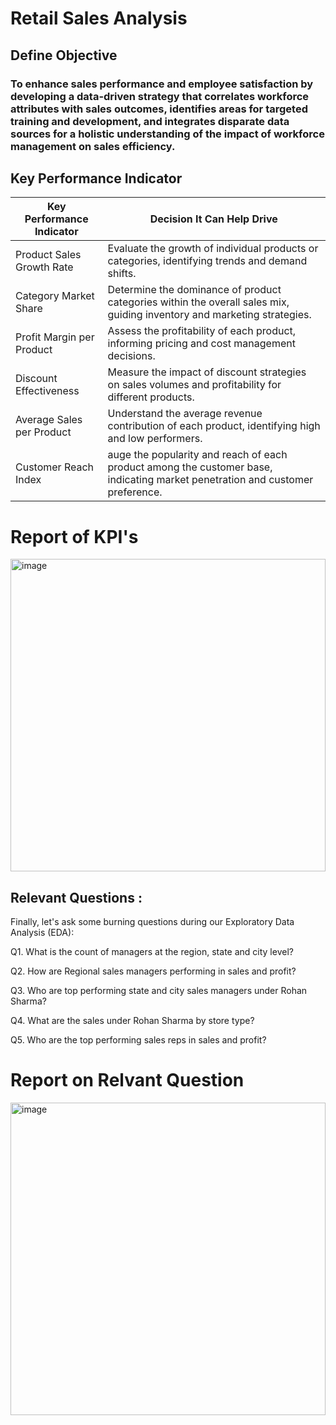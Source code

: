 # Retail Sales Analysis

## Define Objective
### To enhance sales performance and employee satisfaction by developing a data-driven strategy that correlates workforce attributes with sales outcomes, identifies areas for targeted training and development, and integrates disparate data sources for a holistic understanding of the impact of workforce management on sales efficiency.



## Key Performance Indicator
| Key Performance Indicator     | Decision It Can Help Drive                                                                                                     | 
| ----------------------------  | ------------------------------------------------------------------------------------------------------------------------       |                                                     
| Product Sales Growth Rate     |Evaluate the growth of individual products or categories, identifying trends and demand shifts.                                 |
| Category Market Share         |Determine the dominance of product categories within the overall sales mix, guiding inventory and marketing strategies.         |
| Profit Margin per Product     |Assess the profitability of each product, informing pricing and cost management decisions.                                      | 
| Discount Effectiveness        |Measure the impact of discount strategies on sales volumes and profitability for different products.                            |
| Average Sales per Product     |Understand the average revenue contribution of each product, identifying high and low performers.                               |
| Customer Reach Index          |auge the popularity and reach of each product among the customer base, indicating market penetration and customer preference.   |  



# Report of KPI's

<img width="100%" height="500" alt="image" src="https://github.com/Siddhant1803/Retail-Sales-Analysis/assets/127285389/cc00eb11-9f36-42c2-bb31-916d6964756d">




## Relevant Questions : 
Finally, let's ask some burning questions during our Exploratory Data Analysis (EDA):

Q1. What is the count of managers at the region, state and city level?

Q2. How are Regional sales managers performing in sales and profit?

Q3. Who are top performing state and city sales managers under Rohan Sharma?

Q4. What are the sales under Rohan Sharma by store type?

Q5. Who are the top performing sales reps in sales and profit?


# Report on Relvant Question

<img width="100%" height="500" alt="image" src="https://github.com/Siddhant1803/Retail-Sales-Analysis/assets/127285389/0dd975e2-a026-4a90-9cf3-7aa4c604039f">
